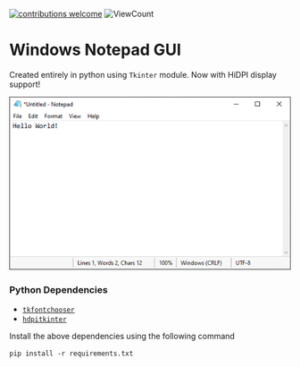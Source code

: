 [![contributions welcome](https://img.shields.io/badge/contributions-welcome-brightgreen.svg?style=flat)](https://github.com/sourhub226/notepad-clone-python/issues)
![ViewCount](https://views.whatilearened.today/views/github/sourhub226/notepad-clone-python.svg)

# Windows Notepad GUI

Created entirely in python using `Tkinter` module.
Now with HiDPI display support!

![Notepad GUI](preview.png)

### Python Dependencies
* [`tkfontchooser`](https://pypi.org/project/tkfontchooser/)
* [`hdpitkinter`](https://pypi.org/project/hdpitkinter/)

Install the above dependencies using the following command

    pip install -r requirements.txt

